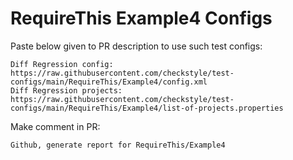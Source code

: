 # RequireThis Example4 Configs
Paste below given to PR description to use such test configs:
```
Diff Regression config: https://raw.githubusercontent.com/checkstyle/test-configs/main/RequireThis/Example4/config.xml
Diff Regression projects: https://raw.githubusercontent.com/checkstyle/test-configs/main/RequireThis/Example4/list-of-projects.properties
```
Make comment in PR:
```
Github, generate report for RequireThis/Example4
```
